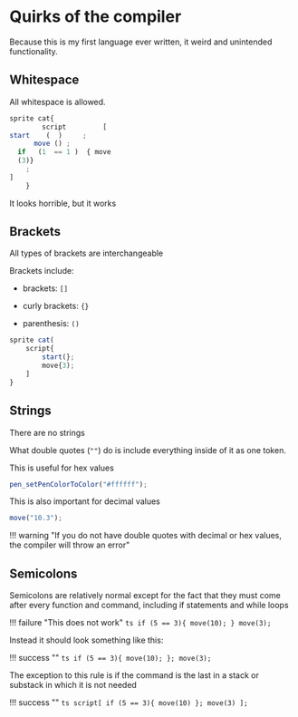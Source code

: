 # Quirks of the compiler

Because this is my first language ever written, it weird and unintended functionality.

## Whitespace

All whitespace is allowed.

```ts
sprite cat{
        script         [
start    (  )     ;
      move () ;
  if   (1  == 1 )  { move
  (3)}
    ;
]
    }
```

It looks horrible, but it works

## Brackets

All types of brackets are interchangeable

Brackets include:

- brackets: `[]`

- curly brackets: `{}`

- parenthesis: `()`

```ts
sprite cat(
    script{
        start(};
        move{3);
    ]
}
```

## Strings

There are no strings

What double quotes (`""`) do is include everything inside of it as one token.

This is useful for hex values

```ts
pen_setPenColorToColor("#ffffff");
```

This is also important for decimal values

```ts
move("10.3");
```

!!! warning "If you do not have double quotes with decimal or hex values, the compiler will throw an error"

## Semicolons

Semicolons are relatively normal except for the fact that they must come after every function and command, including if statements and while loops

!!! failure "This does not work"
    ```ts
    if (5 == 3){
        move(10);
    }
    move(3);
    ```

Instead it should look something like this:

!!! success ""
    ```ts
    if (5 == 3){
        move(10);
    };
    move(3);
    ```

The exception to this rule is if the command is the last in a stack or substack in which it is not needed

!!! success ""
    ```ts
    script[
        if (5 == 3){
            move(10)
        };
        move(3)
    ];
    ```